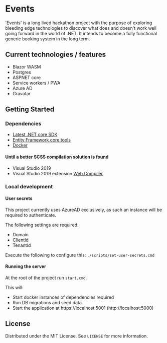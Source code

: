 # Events

'Events' is a long lived hackathon project with the purpose of exploring bleeding edge technologies to discover what does and doesn't work well going forward in the world of .NET. It intends to become a fully functional generic booking system in the long term.

## Current technologies / features

- Blazor WASM
- Postgres
- ASPNET core
- Service workers / PWA
- Azure AD
- Gravatar

## Getting Started

### Dependencies

- [Latest .NET core SDK](https://dotnet.microsoft.com/download)
- [Entity Framework core tools](https://docs.microsoft.com/en-us/ef/core/miscellaneous/cli/dotnet#installing-the-tools)
- [Docker](https://www.docker.com/products/docker-desktop)

#### Until a better SCSS compilation solution is found

- Visual Studio 2019
- Visual Studio 2019 extension [Web Compiler](https://marketplace.visualstudio.com/items?itemName=MadsKristensen.WebCompiler)

### Local development

#### User secrets

This project currently uses AzureAD exclusively, as such an instance will be required to authenticate.

The following settings are required:
- Domain
- ClientId
- TenantId

Execute the following to configure this: 
`./scripts/set-user-secrets.cmd`

#### Running the server

At the root of the project run `start.cmd`.

This will:
- Start docker instances of dependencies required
- Run DB migrations and seed data.
- Start the application at https://localhost:5001 (http://localhost:5000)

## License

Distributed under the MIT License. See `LICENSE` for more information.